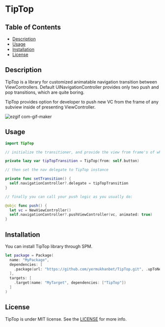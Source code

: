# TipTop

## Table of Contents

- [Description](#description)
- [Usage](#usage)
- [Installation](#installation)
- [License](#license)

## Description

TipTop is a library for customized animatable navigation transition between ViewControllers. 
Default UINavigationController provides only two push and pop transitions, which are quite boring.

TipTop provides option for developer to push new VC from the frame of any subview inside of presenting ViewController.


![ezgif com-gif-maker](https://user-images.githubusercontent.com/46320390/159494356-89c85872-7d0e-4e43-9aa9-bd53c37122a8.gif)


## Usage

```swift
import TipTop

// initialize the transitioner, and provide the view from frame's of which you want to push new VC

private lazy var tipTopTransition = TipTop(from: self.button) 

// then set the nav delegate to TipTop instance

private func setTransition() {
  self.navigationController?.delegate = tipTopTransition
}

// finally you can call your push logic as you usually do:

@objc func push() {
  let vc = NewViewController()
  self.navigationController?.pushViewController(vc, animated: true)
}
```

## Installation

You can install TipTop library through SPM.

```swift
let package = Package(
  name: "MyPackage",
  dependencies: [
    .package(url: "https://github.com/yermukhanbet/TipTop.git", .upToNextMajor(from: "1.2.0"))
  ],
  targets: [
    .target(name: "MyTarget", dependencies: ["TipTop"])
  ]
)
```

## License

TipTop is under MIT license. See the [LICENSE](https://github.com/yermukhanbet/TipTop/blob/main/LICENSE.md) for more info.
